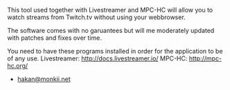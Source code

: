This tool used together with Livestreamer and MPC-HC will allow you to watch streams from Twitch.tv without using your webbrowser.

The software comes with no garuantees but will me moderately updated with patches and fixes over time.

You need to have these programs installed in order for the application to be of any use.
Livestreamer: http://docs.livestreamer.io/
MPC-HC: http://mpc-hc.org/


- hakan@monkii.net